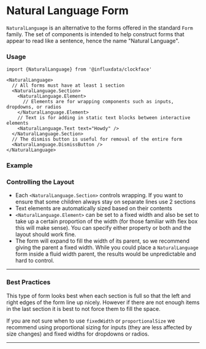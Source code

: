 # Natural Language Form

`NaturalLanguage` is an alternative to the forms offered in the standard `Form` family. The set of components is intended to help construct forms that appear to read like a sentence, hence the name "Natural Language".

### Usage
```tsx
import {NaturalLanguage} from '@influxdata/clockface'
```
```tsx
<NaturalLanguage>
  // All forms must have at least 1 section
  <NaturalLanguage.Section>
    <NaturalLanguage.Element>
      // Elements are for wrapping components such as inputs, dropdowns, or radios
    </NaturalLanguage.Element>
    // Text is for adding in static text blocks between interactive elements
    <NaturalLanguage.Text text="Howdy" />
  </NaturalLanguage.Section>
  // The dismiss button is useful for removal of the entire form
  <NaturalLanguage.DismissButton />
</NaturalLanguage>
```

### Example
<!-- STORY -->


### Controlling the Layout

- Each `<NaturalLanguage.Section>` controls wrapping. If you want to ensure that some children always stay on separate lines use 2 sections
- Text elements are automatically sized based on their contents
- `<NaturalLanguage.Element>` can be set to a fixed width and also be set to take up a certain proportion of the width (for those familiar with flex box this will make sense). You can specify either property or both and the layout should work fine.
- The form will expand to fill the width of its parent, so we recommend giving the parent a fixed width. While you could place a `NaturalLanguage` form inside a fluid width parent, the results would be unpredictable and hard to control.

---

### Best Practices

This type of form looks best when each section is full so that the left and right edges of the form line up nicely. However if there are not enough items in the last section it is best to not force them to fill the space.

If you are not sure when to use `fixedWidth` or `proportionalSize` we recommend using proportional sizing for inputs (they are less affected by size changes) and fixed widths for dropdowns or radios.

---

<!-- STORY HIDE START -->

<!-- STORY HIDE END -->

<!-- PROPS -->
